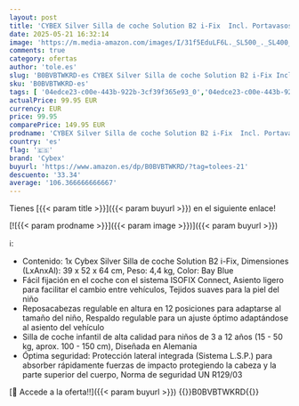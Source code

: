 ```yaml
---
layout: post
title: 'CYBEX Silver Silla de coche Solution B2 i-Fix  Incl. Portavasos  Para coches con y sin ISOFIX  De 15 a 50 kg aprox  De 3 a 12 años aprox  Azul  Bay Blue '
date: 2025-05-21 16:32:14
image: 'https://m.media-amazon.com/images/I/31f5EduLF6L._SL500_._SL400_.jpg'
comments: true
category: ofertas
author: 'tole.es'
slug: 'B0BVBTWKRD-es CYBEX Silver Silla de coche Solution B2 i-Fix Incl....'
sku: 'B0BVBTWKRD-es'
tags: [ '04edce23-c00e-443b-922b-3cf39f365e93_0','04edce23-c00e-443b-922b-3cf39f365e93_1101','04edce23-c00e-443b-922b-3cf39f365e93_1601','Arborist Merchandising Root','Bebé','Self Service','Sillas de coche','Sillas de coche y accesorios','Sillas de coche, cochecitos y accesorios','Special Features Stores','Todas las sillas de coche','coche','cybex','de','isofix','silla','🇪🇸', ]
actualPrice: 99.95 EUR
currency: EUR
price: 99.95
comparePrice: 149.95 EUR
prodname: 'CYBEX Silver Silla de coche Solution B2 i-Fix  Incl. Portavasos  Para coches con y sin ISOFIX  De 15 a 50 kg aprox  De 3 a 12 años aprox  Azul  Bay Blue '
country: 'es'
flag: '🇪🇸'
brand: 'Cybex'
buyurl: 'https://www.amazon.es/dp/B0BVBTWKRD/?tag=tolees-21'
descuento: '33.34'
average: '106.366666666667'
---
```


Tienes [{{< param title >}}]({{< param buyurl >}}) en el siguiente enlace!

[![{{< param prodname >}}]({{< param image >}})]({{< param buyurl >}})

ℹ️:

- Contenido: 1x Cybex Silver Silla de coche Solution B2 i-Fix, Dimensiones (LxAnxAl): 39 x 52 x 64 cm, Peso: 4,4 kg, Color: Bay Blue
- Fácil fijación en el coche con el sistema ISOFIX Connect, Asiento ligero para facilitar el cambio entre vehículos, Tejidos suaves para la piel del niño
- Reposacabezas regulable en altura en 12 posiciones para adaptarse al tamaño del niño, Respaldo regulable para un ajuste óptimo adaptándose al asiento del vehículo
- Silla de coche infantil de alta calidad para niños de 3 a 12 años (15 - 50 kg, aprox. 100 - 150 cm), Diseñada en Alemania
- Óptima seguridad: Protección lateral integrada (Sistema L.S.P.) para absorber rápidamente fuerzas de impacto protegiendo la cabeza y la parte superior del cuerpo, Norma de seguridad UN R129/03

[🛒 Accede a la oferta!!]({{< param buyurl >}})
{{<world>}}B0BVBTWKRD{{</world>}}
